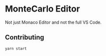 # MonteCarlo Editor

Not just Monaco Editor and not the full VS Code.

## Contributing

```ts
yarn start
```
